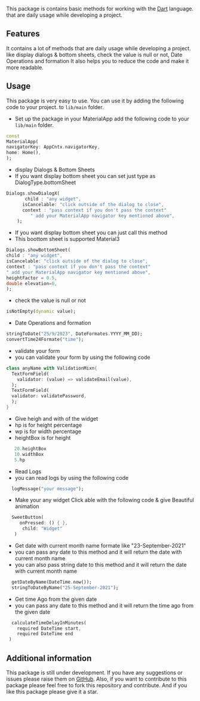 <!--
This README describes the package. If you publish this package to pub.dev,
this README's contents appear on the landing page for your package.

For information about how to write a good package README, see the guide for
[writing package pages](https://dart.dev/guides/libraries/writing-package-pages).

For general information about developing packages, see the Dart guide for
[creating packages](https://dart.dev/guides/libraries/create-library-packages)
and the Flutter guide for
[developing packages and plugins](https://flutter.dev/developing-packages).
-->

This package is contains basic methods for working with the [Dart](https://dart.dev/) language.
that are daily usage while developing a project.

## Features

It contains a lot of methods that are daily usage while developing a project.
like display dialogs & bottom sheets, check the value is null or not, Date Operations and formation
It also helps you to reduce the code and make it more readable.

## Usage

This package is very easy to use. You can use it by adding the following code to your project.
to `lib/main` folder.
* Set up the package in your MaterialApp add the following code to your `lib/main` folder.

```dart
const 
MaterialApp(
navigatorKey: AppCntx.navigatorKey,
home: Home(),
);
```
* display Dialogs & Bottom Sheets
* If you want display bottom sheet you can set just type as DialogType.bottomSheet
```dart
Dialogs.showDialogX(
       child : "any widget",
      isCancelable: "click outside of the dialog to close",
      context : "pass context if you don't pass the context"
         " add your MaterialApp navigator key mentioned above",
    ); 
```
* If you want display bottom sheet you can just call this method
*  This boottom sheet is supported Material3
```dart
Dialogs.showBottomSheet(
child : "any widget",
isCancelable: "click outside of the dialog to close",
context : "pass context if you don't pass the context"
" add your MaterialApp navigator key mentioned above",
heightFactor = 0.5,
double elevation=0,
);
```
* check the value is null or not
```dart
isNotEmpty(dynamic value);
```
* Date Operations and formation
```dart
stringToDate("25/9/2023", DateFormates.YYYY_MM_DD);
convertTime24Formate("time");
```
* validate your form
* you can validate your form by using the following code
```dart
class anyName with ValidationMixn{
  TextFormField(
    validator: (value) => validateEmail(value),
  );
  TextFormField(
  validator: validatePassword,
  );
}
```
* Give heigh and with of the widget
* hp is for height percentage
* wp is for width percentage
* heightBox is for height
```dart
   20.heightBox
   10.widthBox
   5.hp
```
* Read Logs 
* you can read logs by using the following code
```dart
  logMessage("your message");
```
* Make your any widget Click able with the following code & give Beautiful animation
```dart
  SweetButton(
     onPressed: () { },
      child: "Widget"
   )
```
* Get date with current month name formate like "23-September-2021"
* you can pass any date to this method and it will return the date with current month name
* you can also pass string date to this method and it will return the date with current month name
```dart
  getDateByName(DateTime.now());
  stringToDateByName("25-September-2021");
```
* Get time Ago from the given date
* you can pass any date to this method and it will return the time ago from the given date
```dart
  calculateTimeDelayInMinutes(
    required DateTime start, 
    required DateTime end
 )
```
## Additional information
This package is still under development. 
If you have any suggestions or issues please raise them on [GitHub](https://github.com/AwabSabir373/flutter_utils/issues).
Also, if you want to contribute to this package please feel free to fork this repository and contribute.
And if you like this package please give it a star.

